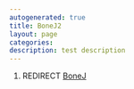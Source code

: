 ```yaml
---
autogenerated: true
title: BoneJ2
layout: page
categories: 
description: test description
---
```


1.  REDIRECT [BoneJ](BoneJ)
